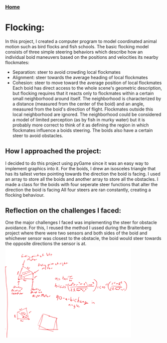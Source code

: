 ### [Home](index.html)

# Flocking: 
In this project, I created a computer program to model coordinated animal motion such as bird flocks and fish schools. The basic flocking
model consists of three simple steering behaviors which describe how an individual boid maneuvers based on the positions and velocities
its nearby flockmates:
*   Separation: steer to avoid crowding local flockmates
*   Alignment: steer towards the average heading of local flockmates
*   Cohesion: steer to move toward the average position of local flockmates
Each boid has direct access to the whole scene's geometric description, but flocking requires that it reacts only to flockmates within a 
certain small neighborhood around itself. The neighborhood is characterized by a distance (measured from the center of the boid) and an 
angle, measured from the boid's direction of flight. Flockmates outside this local neighborhood are ignored. The neighborhood could be 
considered a model of limited perception (as by fish in murky water) but it is probably more correct to think of it as defining the region 
in which flockmates influence a boids steering. The boids also have a certain steer to avoid obstacles.

## How I approached the project: 
I decided to do this project using pyGame since it was an easy way to implement graphics into it. For the boids, I drew an isosceles
triangle that has its tallest vertex pointing towards the direction the boid is facing. I used an array to store all the boids and another
array to store all the obstacles. I made a class for the boids with four seperate steer functions that alter the direction the boid is facing
All four steers are ran constantly, creating a flocking behaviour.
 
## Reflection on the challenges I faced: 
One the major challenges I faced was implementing the steer for obstacle avoidance. For this, I reused the method I ussed during the
Braitenberg project where there were two sensors and both sides of the boid and whichever sensor was closest to the obstacle, the boid would
steer towards the opposite directions the sensor is at.
![Photo 2](braitenberg-work2.PNG "Work")
